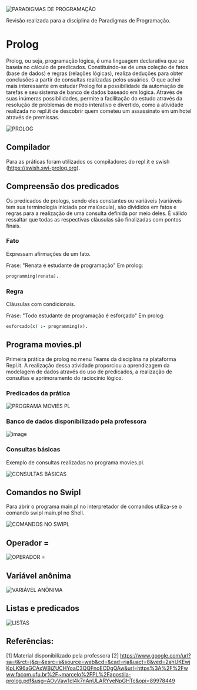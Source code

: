 ![PARADIGMAS DE PROGRAMAÇÃO](https://github.com/isabelaacr/Paradigma-Prolog/assets/118640598/01130b5d-02e8-48bd-8ea2-0e9930ddd8f6)

  Revisão realizada para a disciplina de Paradigmas de Programação.

# Prolog
  Prolog, ou seja, programação lógica, é uma linguagem declarativa que se baseia no cálculo de predicados. Constituindo-se de uma coleção de fatos (base de dados) e regras (relações lógicas), realiza deduções para obter conclusões a partir de consultas realizadas pelos usuários. O que achei mais interessante em estudar Prolog foi a possibilidade da automação de tarefas e seu sistema de banco de dados baseado em lógica. Através de suas inúmeras possibilidades, permite a facilitação do estudo através da resolução de problemas de modo interativo e divertido, como a atividade realizada no repl.it de descobrir quem cometeu um assassinato em um hotel através de premissas.

![PROLOG](https://github.com/isabelaacr/Paradigma-Prolog/assets/118640598/1d3abdbb-19da-4e8d-9367-4b9aa5d5e6f7)

## Compilador
  Para as práticas foram utilizados os compiladores do repl.it e swish (https://swish.swi-prolog.org).

## Compreensão dos predicados
  Os predicados de prologs, sendo eles constantes ou variáveis (variáveis tem sua terminologia iniciada por maiúscula), são divididos em fatos e regras para a realização de uma consulta definida por meio deles. É válido ressaltar que todas as respectivas cláusulas são finalizadas com pontos finais. 

### Fato
  Expressam afirmações de um fato.
  
Frase: "Renata é estudante de programação"
Em prolog:
```Prolog
programming(renata).
```

### Regra
Cláusulas com condicionais.

Frase: "Todo estudante de programação é esforçado"
Em prolog: 
```Prolog
esforcado(x) :- programming(x).
```

## Programa movies.pl
  Primeira prática de prolog no menu Teams da disciplina na plataforma Repl.it. A realização dessa atividade proporciou a aprendizagem da modelagem de dados através do uso de predicados, a realização de consultas e aprimoramento do raciocínio lógico.

### Predicados da prática

![PROGRAMA MOVIES PL](https://github.com/isabelaacr/Paradigma-Prolog/assets/118640598/6cfd5cfc-f90d-45a8-98f4-34f803ca4d14)

### Banco de dados disponibilizado pela professora
![image](https://github.com/isabelaacr/Paradigma-Prolog/assets/118640598/56cf815b-5c1c-4868-ab3c-45912c0b201f)


### Consultas básicas 
Exemplo de consultas realizadas no programa movies.pl.

![CONSULTAS BÁSICAS](https://github.com/isabelaacr/Paradigma-Prolog/assets/118640598/341bdf26-b5dd-44b4-bfed-f4303d6cda22)

## Comandos no Swipl
  Para abrir o programa main.pl no interpretador de comandos utiliza-se o comando swipl main.pl no Shell.

![COMANDOS NO SWIPL](https://github.com/isabelaacr/Paradigma-Prolog/assets/118640598/8fe76030-469d-4eb8-a122-be97315591d7)

## Operador =

![OPERADOR =](https://github.com/isabelaacr/Paradigma-Prolog/assets/118640598/fef52c58-9e9b-49dc-8db4-e064153730f8)

## Variável anônima 

![VARIÁVEL ANÔNIMA](https://github.com/isabelaacr/Paradigma-Prolog/assets/118640598/bf4e8993-3671-44f3-9a99-923dfb3f874c)

## Listas e predicados

![LISTAS](https://github.com/isabelaacr/Paradigma-Prolog/assets/118640598/eca6607a-dc00-40a0-934d-cdca21de9515)

## Referências:
[1] Material disponibilizado pela professora
[2] https://www.google.com/url?sa=t&rct=j&q=&esrc=s&source=web&cd=&cad=rja&uact=8&ved=2ahUKEwjKpLK96aGCAxWBjZUCHYoaC3QQFnoECDgQAw&url=https%3A%2F%2Fwww.facom.ufu.br%2F~marcelo%2FPL%2Fapostila-prolog.pdf&usg=AOvVaw1cI4k7nAnULARYyeNpGHTc&opi=89978449

